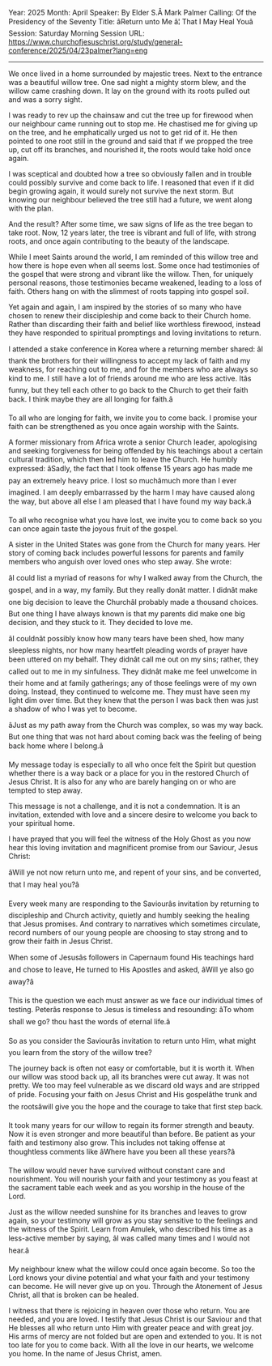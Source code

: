 Year: 2025
Month: April
Speaker: By Elder S.Â Mark Palmer
Calling: Of the Presidency of the Seventy
Title: âReturn unto Me â¦ That I May Heal Youâ
Session: Saturday Morning Session
URL: https://www.churchofjesuschrist.org/study/general-conference/2025/04/23palmer?lang=eng

---

We once lived in a home surrounded by majestic trees. Next to the entrance was a beautiful willow tree. One sad night a mighty storm blew, and the willow came crashing down. It lay on the ground with its roots pulled out and was a sorry sight.

I was ready to rev up the chainsaw and cut the tree up for firewood when our neighbour came running out to stop me. He chastised me for giving up on the tree, and he emphatically urged us not to get rid of it. He then pointed to one root still in the ground and said that if we propped the tree up, cut off its branches, and nourished it, the roots would take hold once again.

I was sceptical and doubted how a tree so obviously fallen and in trouble could possibly survive and come back to life. I reasoned that even if it did begin growing again, it would surely not survive the next storm. But knowing our neighbour believed the tree still had a future, we went along with the plan.

And the result? After some time, we saw signs of life as the tree began to take root. Now, 12 years later, the tree is vibrant and full of life, with strong roots, and once again contributing to the beauty of the landscape.

While I meet Saints around the world, I am reminded of this willow tree and how there is hope even when all seems lost. Some once had testimonies of the gospel that were strong and vibrant like the willow. Then, for uniquely personal reasons, those testimonies became weakened, leading to a loss of faith. Others hang on with the slimmest of roots tapping into gospel soil.

Yet again and again, I am inspired by the stories of so many who have chosen to renew their discipleship and come back to their Church home. Rather than discarding their faith and belief like worthless firewood, instead they have responded to spiritual promptings and loving invitations to return.

I attended a stake conference in Korea where a returning member shared: âI thank the brothers for their willingness to accept my lack of faith and my weakness, for reaching out to me, and for the members who are always so kind to me. I still have a lot of friends around me who are less active. Itâs funny, but they tell each other to go back to the Church to get their faith back. I think maybe they are all longing for faith.â

To all who are longing for faith, we invite you to come back. I promise your faith can be strengthened as you once again worship with the Saints.

A former missionary from Africa wrote a senior Church leader, apologising and seeking forgiveness for being offended by his teachings about a certain cultural tradition, which then led him to leave the Church. He humbly expressed: âSadly, the fact that I took offense 15 years ago has made me pay an extremely heavy price. I lost so muchâmuch more than I ever imagined. I am deeply embarrassed by the harm I may have caused along the way, but above all else I am pleased that I have found my way back.â

To all who recognise what you have lost, we invite you to come back so you can once again taste the joyous fruit of the gospel.

A sister in the United States was gone from the Church for many years. Her story of coming back includes powerful lessons for parents and family members who anguish over loved ones who step away. She wrote:

âI could list a myriad of reasons for why I walked away from the Church, the gospel, and in a way, my family. But they really donât matter. I didnât make one big decision to leave the ChurchâI probably made a thousand choices. But one thing I have always known is that my parents did make one big decision, and they stuck to it. They decided to love me.

âI couldnât possibly know how many tears have been shed, how many sleepless nights, nor how many heartfelt pleading words of prayer have been uttered on my behalf. They didnât call me out on my sins; rather, they called out to me in my sinfulness. They didnât make me feel unwelcome in their home and at family gatherings; any of those feelings were of my own doing. Instead, they continued to welcome me. They must have seen my light dim over time. But they knew that the person I was back then was just a shadow of who I was yet to become.

âJust as my path away from the Church was complex, so was my way back. But one thing that was not hard about coming back was the feeling of being back home where I belong.â

My message today is especially to all who once felt the Spirit but question whether there is a way back or a place for you in the restored Church of Jesus Christ. It is also for any who are barely hanging on or who are tempted to step away.

This message is not a challenge, and it is not a condemnation. It is an invitation, extended with love and a sincere desire to welcome you back to your spiritual home.

I have prayed that you will feel the witness of the Holy Ghost as you now hear this loving invitation and magnificent promise from our Saviour, Jesus Christ:

âWill ye not now return unto me, and repent of your sins, and be converted, that I may heal you?â

Every week many are responding to the Saviourâs invitation by returning to discipleship and Church activity, quietly and humbly seeking the healing that Jesus promises. And contrary to narratives which sometimes circulate, record numbers of our young people are choosing to stay strong and to grow their faith in Jesus Christ.

When some of Jesusâs followers in Capernaum found His teachings hard and chose to leave, He turned to His Apostles and asked, âWill ye also go away?â

This is the question we each must answer as we face our individual times of testing. Peterâs response to Jesus is timeless and resounding: âTo whom shall we go? thou hast the words of eternal life.â

So as you consider the Saviourâs invitation to return unto Him, what might you learn from the story of the willow tree?

The journey back is often not easy or comfortable, but it is worth it. When our willow was stood back up, all its branches were cut away. It was not pretty. We too may feel vulnerable as we discard old ways and are stripped of pride. Focusing your faith on Jesus Christ and His gospelâthe trunk and the rootsâwill give you the hope and the courage to take that first step back.

It took many years for our willow to regain its former strength and beauty. Now it is even stronger and more beautiful than before. Be patient as your faith and testimony also grow. This includes not taking offense at thoughtless comments like âWhere have you been all these years?â

The willow would never have survived without constant care and nourishment. You will nourish your faith and your testimony as you feast at the sacrament table each week and as you worship in the house of the Lord.

Just as the willow needed sunshine for its branches and leaves to grow again, so your testimony will grow as you stay sensitive to the feelings and the witness of the Spirit. Learn from Amulek, who described his time as a less-active member by saying, âI was called many times and I would not hear.â

My neighbour knew what the willow could once again become. So too the Lord knows your divine potential and what your faith and your testimony can become. He will never give up on you. Through the Atonement of Jesus Christ, all that is broken can be healed.

I witness that there is rejoicing in heaven over those who return. You are needed, and you are loved. I testify that Jesus Christ is our Saviour and that He blesses all who return unto Him with greater peace and with great joy. His arms of mercy are not folded but are open and extended to you. It is not too late for you to come back. With all the love in our hearts, we welcome you home. In the name of Jesus Christ, amen.